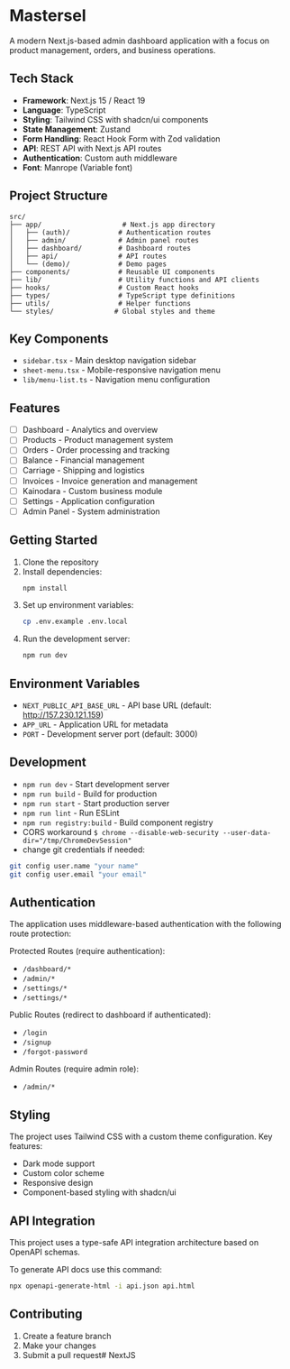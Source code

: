 # Mastersel

A modern Next.js-based admin dashboard application with a focus on product management, orders, and business operations.

## Tech Stack

- **Framework**: Next.js 15 / React 19
- **Language**: TypeScript
- **Styling**: Tailwind CSS with shadcn/ui components
- **State Management**: Zustand
- **Form Handling**: React Hook Form with Zod validation
- **API**: REST API with Next.js API routes
- **Authentication**: Custom auth middleware
- **Font**: Manrope (Variable font)

## Project Structure

```
src/
├── app/                    # Next.js app directory
│   ├── (auth)/            # Authentication routes
│   ├── admin/             # Admin panel routes
│   ├── dashboard/         # Dashboard routes
│   ├── api/               # API routes
│   └── (demo)/            # Demo pages
├── components/            # Reusable UI components
├── lib/                   # Utility functions and API clients
├── hooks/                 # Custom React hooks
├── types/                 # TypeScript type definitions
├── utils/                 # Helper functions
└── styles/               # Global styles and theme
```

## Key Components

- `sidebar.tsx` - Main desktop navigation sidebar
- `sheet-menu.tsx` - Mobile-responsive navigation menu
- `lib/menu-list.ts` - Navigation menu configuration

## Features

- [ ] Dashboard - Analytics and overview
- [ ] Products - Product management system
- [ ] Orders - Order processing and tracking
- [ ] Balance - Financial management
- [ ] Carriage - Shipping and logistics
- [ ] Invoices - Invoice generation and management
- [ ] Kainodara - Custom business module
- [ ] Settings - Application configuration
- [ ] Admin Panel - System administration

## Getting Started

1. Clone the repository
2. Install dependencies:
   ```bash
   npm install
   ```
3. Set up environment variables:
   ```bash
   cp .env.example .env.local
   ```
4. Run the development server:
   ```bash
   npm run dev
   ```

## Environment Variables

- `NEXT_PUBLIC_API_BASE_URL` - API base URL (default: http://157.230.121.159)
- `APP_URL` - Application URL for metadata
- `PORT` - Development server port (default: 3000)

## Development

- `npm run dev` - Start development server
- `npm run build` - Build for production
- `npm run start` - Start production server
- `npm run lint` - Run ESLint
- `npm run registry:build` - Build component registry
- CORS workaround `$ chrome --disable-web-security --user-data-dir="/tmp/ChromeDevSession"`
- change git credentials if needed:

```bash
git config user.name "your name"
git config user.email "your email"
```

## Authentication

The application uses middleware-based authentication with the following route protection:

Protected Routes (require authentication):

- `/dashboard/*`
- `/admin/*`
- `/settings/*`
- `/settings/*`

Public Routes (redirect to dashboard if authenticated):

- `/login`
- `/signup`
- `/forgot-password`

Admin Routes (require admin role):

- `/admin/*`

## Styling

The project uses Tailwind CSS with a custom theme configuration. Key features:

- Dark mode support
- Custom color scheme
- Responsive design
- Component-based styling with shadcn/ui

## API Integration

This project uses a type-safe API integration architecture based on OpenAPI schemas.

To generate API docs use this command:

```sh
npx openapi-generate-html -i api.json api.html
```

## Contributing

1. Create a feature branch
2. Make your changes
3. Submit a pull request# NextJS
